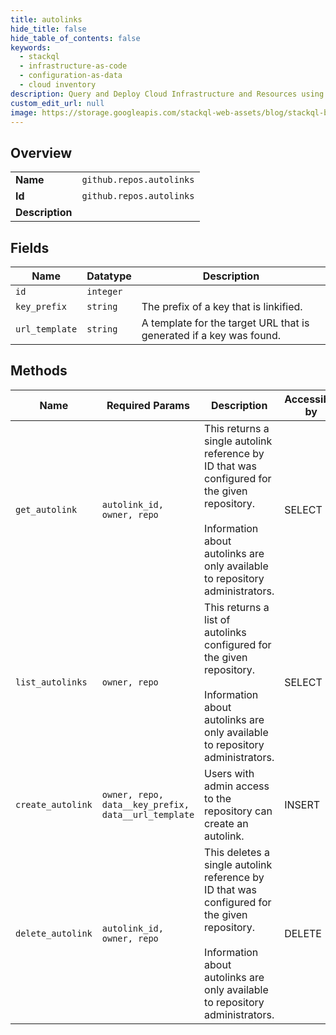 ```yaml
---
title: autolinks
hide_title: false
hide_table_of_contents: false
keywords:
  - stackql
  - infrastructure-as-code
  - configuration-as-data
  - cloud inventory
description: Query and Deploy Cloud Infrastructure and Resources using SQL
custom_edit_url: null
image: https://storage.googleapis.com/stackql-web-assets/blog/stackql-blog-post-featured-image.png
---
```

  
    

## Overview
<table><tbody>
<tr><td><b>Name</b></td><td><code>github.repos.autolinks</code></td></tr>
<tr><td><b>Id</b></td><td><code>github.repos.autolinks</code></td></tr>
<tr><td><b>Description</b></td><td></td></tr>
</tbody></table>

## Fields
| Name | Datatype | Description |
| ---- | -------- | ----------- |
| `id` | `integer` |  |
| `key_prefix` | `string` | The prefix of a key that is linkified. |
| `url_template` | `string` | A template for the target URL that is generated if a key was found. |
## Methods
| Name | Required Params | Description | Accessible by |
| ---- | --------------- | ----------- | ------------- |
| `get_autolink` | `autolink_id, owner, repo` | This returns a single autolink reference by ID that was configured for the given repository.<br /><br />Information about autolinks are only available to repository administrators. | SELECT |
| `list_autolinks` | `owner, repo` | This returns a list of autolinks configured for the given repository.<br /><br />Information about autolinks are only available to repository administrators. | SELECT |
| `create_autolink` | `owner, repo, data__key_prefix, data__url_template` | Users with admin access to the repository can create an autolink. | INSERT |
| `delete_autolink` | `autolink_id, owner, repo` | This deletes a single autolink reference by ID that was configured for the given repository.<br /><br />Information about autolinks are only available to repository administrators. | DELETE |
